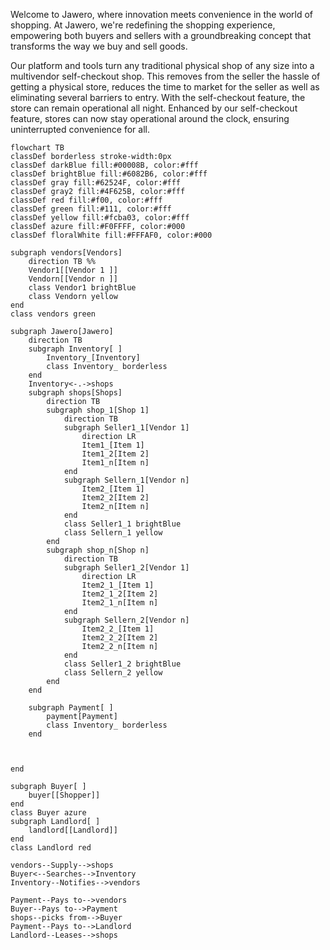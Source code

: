 Welcome to Jawero, where innovation meets convenience in the world of shopping. At Jawero, we're redefining the shopping experience, empowering both buyers and sellers with a groundbreaking concept that transforms the way we buy and sell goods.

Our platform and tools turn any traditional physical shop of any size into a multivendor self-checkout shop. This removes from the seller the hassle of getting a physical store, reduces the time to market for the seller as well as eliminating several barriers to entry. With the self-checkout feature, the store can remain operational all night. Enhanced by our self-checkout feature, stores can now stay operational around the clock, ensuring uninterrupted convenience for all.

```mermaid
flowchart TB
classDef borderless stroke-width:0px
classDef darkBlue fill:#00008B, color:#fff
classDef brightBlue fill:#6082B6, color:#fff
classDef gray fill:#62524F, color:#fff
classDef gray2 fill:#4F625B, color:#fff
classDef red fill:#f00, color:#fff
classDef green fill:#111, color:#fff
classDef yellow fill:#fcba03, color:#fff
classDef azure fill:#F0FFFF, color:#000
classDef floralWhite fill:#FFFAF0, color:#000

subgraph vendors[Vendors]
    direction TB %%
    Vendor1[[Vendor 1 ]]
    Vendorn[[Vendor n ]]
    class Vendor1 brightBlue
    class Vendorn yellow
end
class vendors green

subgraph Jawero[Jawero]
    direction TB
    subgraph Inventory[ ]
        Inventory_[Inventory]
        class Inventory_ borderless
    end
    Inventory<-.->shops
    subgraph shops[Shops]
        direction TB
        subgraph shop_1[Shop 1]
            direction TB
            subgraph Seller1_1[Vendor 1]
                direction LR
                Item1_[Item 1]
                Item1_2[Item 2]
                Item1_n[Item n]
            end
            subgraph Sellern_1[Vendor n]
                Item2_[Item 1]
                Item2_2[Item 2]
                Item2_n[Item n]
            end
            class Seller1_1 brightBlue
            class Sellern_1 yellow
        end
        subgraph shop_n[Shop n]
            direction TB
            subgraph Seller1_2[Vendor 1]
                direction LR
                Item2_1_[Item 1]
                Item2_1_2[Item 2]
                Item2_1_n[Item n]
            end
            subgraph Sellern_2[Vendor n]
                Item2_2_[Item 1]
                Item2_2_2[Item 2]
                Item2_2_n[Item n]
            end
            class Seller1_2 brightBlue
            class Sellern_2 yellow
        end
    end
   
    subgraph Payment[ ]
        payment[Payment]
        class Inventory_ borderless
    end
    
    
    
end

subgraph Buyer[ ]
    buyer[[Shopper]]
end
class Buyer azure
subgraph Landlord[ ]
    landlord[[Landlord]]
end
class Landlord red

vendors--Supply-->shops
Buyer<--Searches-->Inventory
Inventory--Notifies-->vendors

Payment--Pays to-->vendors
Buyer--Pays to-->Payment
shops--picks from-->Buyer
Payment--Pays to-->Landlord
Landlord--Leases-->shops

```
